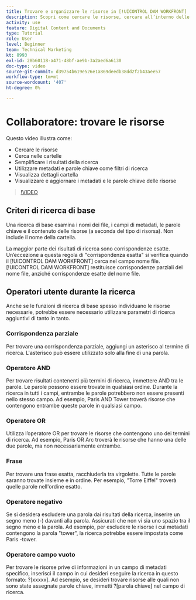 ```yaml
---
title: Trovare e organizzare le risorse in [!UICONTROL DAM WORKFRONT]
description: Scopri come cercare le risorse, cercare all’interno delle cartelle, semplificare i risultati di ricerca, utilizzare metadati e parole chiave come filtri di ricerca e altro ancora in [!UICONTROL DAM WORKFRONT].
activity: use
feature: Digital Content and Documents
type: Tutorial
role: User
level: Beginner
team: Technical Marketing
kt: 8993
exl-id: 28b60118-a471-48bf-ae9b-3a2aed6a6130
doc-type: video
source-git-commit: d39754b619e526e1a869deedb38dd2f2b43aee57
workflow-type: tm+mt
source-wordcount: '407'
ht-degree: 0%

---
```


# Collaboratore: trovare le risorse

Questo video illustra come:

* Cercare le risorse
* Cerca nelle cartelle
* Semplificare i risultati della ricerca
* Utilizzare metadati e parole chiave come filtri di ricerca
* Visualizza dettagli cartella
* Visualizzare e aggiornare i metadati e le parole chiave delle risorse

>[!VIDEO](https://video.tv.adobe.com/v/335253/?quality=12)

## Criteri di ricerca di base

Una ricerca di base esamina i nomi dei file, i campi di metadati, le parole chiave e il contenuto delle risorse (a seconda del tipo di risorsa). Non include il nome della cartella.

La maggior parte dei risultati di ricerca sono corrispondenze esatte. Un’eccezione a questa regola di &quot;corrispondenza esatta&quot; si verifica quando il [!UICONTROL DAM WORKFRONT] cerca nel campo nome file. [!UICONTROL DAM WORKFRONT] restituisce corrispondenze parziali del nome file, anziché corrispondenze esatte del nome file.

## Operatori utente durante la ricerca

Anche se le funzioni di ricerca di base spesso individuano le risorse necessarie, potrebbe essere necessario utilizzare parametri di ricerca aggiuntivi di tanto in tanto.

### Corrispondenza parziale

Per trovare una corrispondenza parziale, aggiungi un asterisco al termine di ricerca. L&#39;asterisco può essere utilizzato solo alla fine di una parola.

### Operatore AND

Per trovare risultati contenenti più termini di ricerca, immettere AND tra le parole. Le parole possono essere trovate in qualsiasi ordine. Durante la ricerca in tutti i campi, entrambe le parole potrebbero non essere presenti nello stesso campo. Ad esempio, Paris AND Tower troverà risorse che contengono entrambe queste parole in qualsiasi campo.

### Operatore OR

Utilizza l’operatore OR per trovare le risorse che contengono uno dei termini di ricerca. Ad esempio, Paris OR Arc troverà le risorse che hanno una delle due parole, ma non necessariamente entrambe.

### Frase

Per trovare una frase esatta, racchiuderla tra virgolette. Tutte le parole saranno trovate insieme e in ordine. Per esempio, &quot;Torre Eiffel&quot; troverà quelle parole nell&#39;ordine esatto.

### Operatore negativo

Se si desidera escludere una parola dai risultati della ricerca, inserire un segno meno (-) davanti alla parola. Assicurati che non vi sia uno spazio tra il segno meno e la parola. Ad esempio, per escludere le risorse i cui metadati contengono la parola &quot;tower&quot;, la ricerca potrebbe essere impostata come Paris -tower.

### Operatore campo vuoto

Per trovare le risorse prive di informazioni in un campo di metadati specifico, inserisci il campo in cui desideri eseguire la ricerca in questo formato: ?[xxxxx]. Ad esempio, se desideri trovare risorse alle quali non sono state assegnate parole chiave, immetti ?[parola chiave] nel campo di ricerca.
